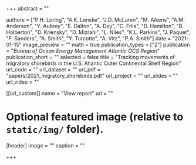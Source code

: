 +++
abstract = ""

authors = ["P.H. Loring", "A.K. Lenske", "J.D. McLaren", "M. Aikens", "A.M. Anderson", "Y. Aubrey", "E. Dalton", "A. Dey", "C. Friis", "D. Hamilton", "B. Holberton", "D. Kriensky", "D. Mizrahi", "L. Niles", "K.L. Parkins", "J. Paquet", "F. Sanders", "A. Smith", "Y. Turcotte", "A. Vitz", "P.A. Smith"]
date = "2021-01-15"
image_preview = ""
math = true
publication_types = ["2"]
publication = "*Bureau of Ocean Energy Management Atlantic OCS Region*"
publication_short = ""
selected = false
title = "Tracking movements of migratory shorebirds in the U.S. Atlantic Outer Continental Shelf Region"
url_code = ""
url_dataset = ""
url_pdf = "papers/2021_migratory_shorebirds.pdf"
url_project = ""
url_slides = ""
url_video = ""

[[url_custom]]
name = "View report"
url = ""

# Optional featured image (relative to `static/img/` folder).
[header]
image = ""
caption = ""

+++